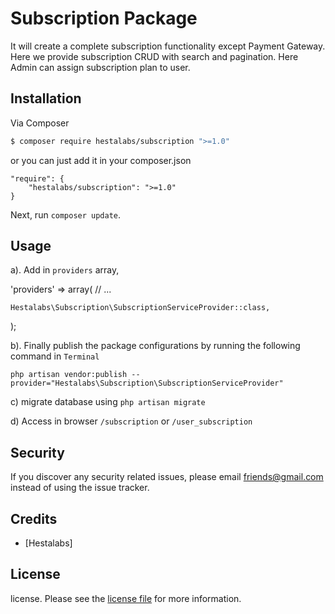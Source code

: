 # Subscription Package

It will create a complete subscription functionality except Payment Gateway.
Here we provide subscription CRUD with search and pagination. Here Admin can assign subscription plan to user.


## Installation

Via Composer

``` bash
$ composer require hestalabs/subscription ">=1.0"
```

or you can just add it in your composer.json

```
"require": {
    "hestalabs/subscription": ">=1.0"
}
```

Next, run `composer update`.

## Usage

a). Add in `providers` array,

'providers' => array(
    // ...

    Hestalabs\Subscription\SubscriptionServiceProvider::class,
);

b). Finally publish the package configurations by running the following command in `Terminal`

`php artisan vendor:publish --provider="Hestalabs\Subscription\SubscriptionServiceProvider"`

c) migrate database using `php artisan migrate`

d) Access in browser `/subscription` or `/user_subscription`

## Security

If you discover any security related issues, please email friends@gmail.com instead of using the issue tracker.

## Credits

- [Hestalabs]

## License

license. Please see the [license file](license.md) for more information.
       

